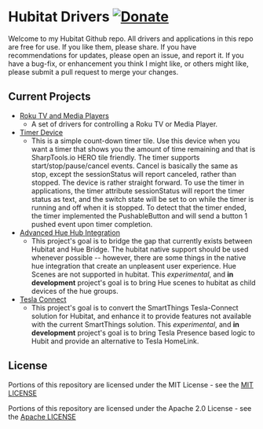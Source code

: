 
# Hubitat Drivers [![Donate](https://img.shields.io/badge/donate-PayPal-blue.svg?logo=paypal&style=plastic)](https://www.paypal.com/donate?hosted_button_id=XZXSPZWAABU8J)


Welcome to my Hubitat Github repo.  All drivers and applications in this repo are free for use.  If you like them, please share.  If you have recommendations for updates, please open an issue, and report it.  If you have a bug-fix, or enhancement you think I might like, or others might like, please submit a pull request to merge your changes.


## Current Projects

 - [Roku TV and Media Players](roku/README.md)
   - A set of drivers for controlling a Roku TV or Media Player.
 - [Timer Device](Timer.md)
   - This is a simple count-down timer tile.  Use this device when you want a timer that shows you the amount of time remaining and that is SharpTools.io HERO tile friendly.  The timer supports start/stop/pause/cancel events.  Cancel is basically the same as stop, except the sessionStatus will report canceled, rather than stopped.  The device is rather straight forward.  To use the timer in applications, the timer attribute sessionStatus will report the timer status as text, and the switch state will be set to on while the timer is running and off when it is stopped.  To detect that the timer ended, the timer implemented the PushableButton and will send a button 1 pushed event upon timer completion.
 - [Advanced Hue Hub Integration](hue/README.md)
   - This project's goal is to bridge the gap that currently exists between Hubitat and Hue Bridge.  The hubitat native support should be used whenever possible -- however, there are some things in the native hue integration that create an unpleasent user experience.  Hue Scenes are not supported in hubitat.  This *experimental*, and **in development** project's goal is to bring Hue scenes to hubitat as child devices of the hue groups.  
- [Tesla Connect](tesla/README.md)
   - This project's goal is to convert the SmartThings Tesla-Connect solution for Hubitat, and enhance it to provide features not available with the current SmartThings solution.  This *experimental*, and **in development** project's goal is to bring Tesla Presence based logic to Hubit and provide an alternative to Tesla HomeLink.


## License

Portions of this repository are licensed under the MIT License - see the [MIT LICENSE](MIT-LICENSE.md)

Portions of this repository are licensed under the Apache 2.0 License - see the [Apache LICENSE](APACHE-LICENSE.md)
